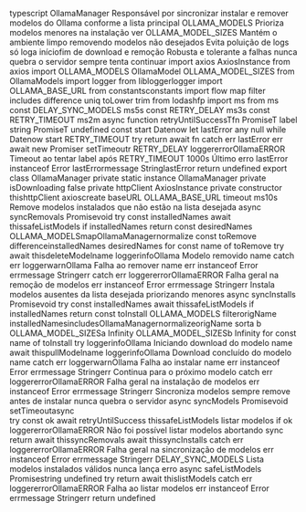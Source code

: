 typescript
 OllamaManager Responsável por sincronizar instalar e remover modelos do Ollama conforme a lista principal OLLAMA_MODELS
  Prioriza modelos menores na instalação ver OLLAMA_MODEL_SIZES
  Mantém o ambiente limpo removendo modelos não desejados
  Evita poluição de logs só loga iníciofim de download e remoção
  Robusta e tolerante a falhas nunca quebra o servidor sempre tenta continuar
import axios  AxiosInstance  from axios
import  OLLAMA_MODELS OllamaModel OLLAMA_MODEL_SIZES  from OllamaModels
import logger from libloggerlogger
import  OLLAMA_BASE_URL  from constantsconstants
import  flow map filter includes difference uniq toLower trim  from lodashfp
import ms from ms
const DELAY_SYNC_MODELS  ms5s
const RETRY_DELAY  ms3s
const RETRY_TIMEOUT  ms2m
async function retryUntilSuccessTfn   PromiseT label string PromiseT  undefined 
const start  Datenow
let lastError any  null
while Datenow  start  RETRY_TIMEOUT 
try 
return await fn
 catch err 
lastError  err
await new Promiser  setTimeoutr RETRY_DELAY
loggererrorOllamaERROR Timeout ao tentar label após RETRY_TIMEOUT  1000s Último erro lastError instanceof Error  lastErrormessage  StringlastError
return undefined
export class OllamaManager 
private static instance OllamaManager
private isDownloading  false
private httpClient AxiosInstance
private constructor 
thishttpClient  axioscreate
baseURL OLLAMA_BASE_URL
timeout ms10s
 Remove modelos instalados que não estão na lista desejada 
async syncRemovals Promisevoid 
try 
const installedNames  await thissafeListModels
if installedNames return
const desiredNames  OLLAMA_MODELSmapOllamaManagernormalize
const toRemove  differenceinstalledNames desiredNames
for const name of toRemove 
try 
await thisdeleteModelname
loggerinfoOllama Modelo removido name
 catch err 
loggerwarnOllama Falha ao remover name err instanceof Error  errmessage  Stringerr
 catch err 
loggererrorOllamaERROR Falha geral na remoção de modelos err instanceof Error  errmessage  Stringerr
 Instala modelos ausentes da lista desejada priorizando menores 
async syncInstalls Promisevoid 
try 
const installedNames  await thissafeListModels
if installedNames return
const toInstall  OLLAMA_MODELS
filterorigName  installedNamesincludesOllamaManagernormalizeorigName
sorta b  OLLAMA_MODEL_SIZESa  Infinity  OLLAMA_MODEL_SIZESb  Infinity
for const name of toInstall 
try 
loggerinfoOllama Iniciando download do modelo name
await thispullModelname
loggerinfoOllama Download concluído do modelo name
 catch err 
loggerwarnOllama Falha ao instalar name err instanceof Error  errmessage  Stringerr
 Continua para o próximo modelo
 catch err 
loggererrorOllamaERROR Falha geral na instalação de modelos err instanceof Error  errmessage  Stringerr
 Sincroniza modelos sempre remove antes de instalar nunca quebra o servidor 
async syncModels Promisevoid 
setTimeoutasync   
try 
const ok  await retryUntilSuccess  thissafeListModels listar modelos
if ok 
loggererrorOllamaERROR Não foi possível listar modelos abortando sync
return
await thissyncRemovals
await thissyncInstalls
 catch err 
loggererrorOllamaERROR Falha geral na sincronização de modelos err instanceof Error  errmessage  Stringerr
 DELAY_SYNC_MODELS
 Lista modelos instalados válidos nunca lança erro 
async safeListModels Promisestring  undefined 
try 
return await thislistModels
 catch err 
loggererrorOllamaERROR Falha ao listar modelos err instanceof Error  errmessage  Stringerr
return undefined